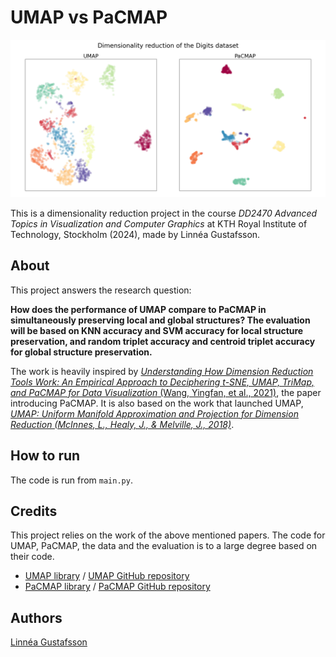 # UMAP vs PaCMAP
![Dimensionality reduction scatter plots using UMAP and PaCMAP](figures/fig.png)

This is a dimensionality reduction project in the course *DD2470 Advanced Topics in Visualization and Computer Graphics* at KTH Royal Institute of Technology, Stockholm (2024), made by Linnéa Gustafsson.

## About
This project answers the research question: 

**How does the performance of UMAP compare to PaCMAP in simultaneously preserving local and global structures? The evaluation will be based on KNN accuracy and SVM accuracy for local structure preservation, and random triplet accuracy and centroid triplet accuracy for global structure preservation.**

The work is heavily inspired by [*Understanding How Dimension Reduction Tools Work: An Empirical Approach to Deciphering t-SNE, UMAP, TriMap, and PaCMAP for Data Visualization* (Wang, Yingfan, et al., 2021)](https://dl.acm.org/doi/abs/10.5555/3546258.3546459), the paper introducing PaCMAP. It is also based on the work that launched UMAP, [*UMAP: Uniform Manifold Approximation and Projection for Dimension Reduction (McInnes, L., Healy, J., & Melville, J., 2018)*](https://arxiv.org/abs/1802.03426).

## How to run
The code is run from `main.py`.

## Credits
This project relies on the work of the above mentioned papers. The code for UMAP, PaCMAP, the data and the evaluation is to a large degree based on their code. 
- [UMAP library](https://umap-learn.readthedocs.io/en/latest/) / [UMAP GitHub repository](https://github.com/lmcinnes/umap)
- [PaCMAP library](https://pypi.org/project/pacmap/) / [PaCMAP GitHub repository](https://github.com/YingfanWang/PaCMAP)

## Authors
[Linnéa Gustafsson](https://github.com/gustafssonlinnea)